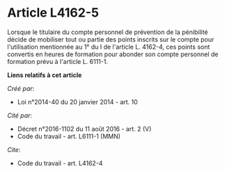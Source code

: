 # Article L4162-5

Lorsque le titulaire du compte personnel de prévention de la pénibilité décide de mobiliser tout ou partie des points
inscrits sur le compte pour l'utilisation mentionnée au 1° du I de l'article L. 4162-4, ces points sont convertis en heures
de formation pour abonder son compte personnel de formation prévu à l'article L. 6111-1.

**Liens relatifs à cet article**

_Créé par_:

  - Loi n°2014-40 du 20 janvier 2014 - art. 10

_Cité par_:

  - Décret n°2016-1102 du 11 août 2016 - art. 2 (V)
  - Code du travail - art. L6111-1 (MMN)

_Cite_:

  - Code du travail - art. L4162-4
